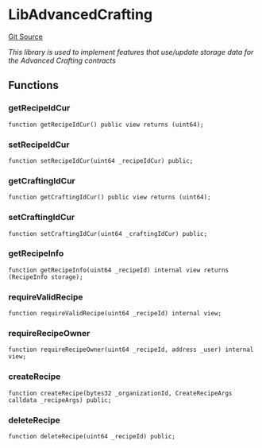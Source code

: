 # LibAdvancedCrafting
[Git Source](https://github.com/TreasureProject/spellcaster-facets/blob/35a5f7a33e5c726475104b88b7e2a468bb5aa2b7/src/libraries/LibAdvancedCrafting.sol)

*This library is used to implement features that use/update storage data for the Advanced Crafting contracts*


## Functions
### getRecipeIdCur


```solidity
function getRecipeIdCur() public view returns (uint64);
```

### setRecipeIdCur


```solidity
function setRecipeIdCur(uint64 _recipeIdCur) public;
```

### getCraftingIdCur


```solidity
function getCraftingIdCur() public view returns (uint64);
```

### setCraftingIdCur


```solidity
function setCraftingIdCur(uint64 _craftingIdCur) public;
```

### getRecipeInfo


```solidity
function getRecipeInfo(uint64 _recipeId) internal view returns (RecipeInfo storage);
```

### requireValidRecipe


```solidity
function requireValidRecipe(uint64 _recipeId) internal view;
```

### requireRecipeOwner


```solidity
function requireRecipeOwner(uint64 _recipeId, address _user) internal view;
```

### createRecipe


```solidity
function createRecipe(bytes32 _organizationId, CreateRecipeArgs calldata _recipeArgs) public;
```

### deleteRecipe


```solidity
function deleteRecipe(uint64 _recipeId) public;
```

